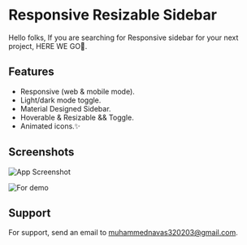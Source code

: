 
# Responsive Resizable Sidebar

Hello folks, If you are searching for Responsive sidebar for your next project, HERE WE GO🚀.

## Features

- Responsive (web & mobile mode).
- Light/dark mode toggle.
- Material Designed Sidebar.
- Hoverable & Resizable && Toggle.
- Animated icons.✨


## Screenshots

![App Screenshot](https://via.placeholder.com/468x300?text=App+Screenshot+Here)

![For demo](https://sidebar.com)

## Support

For support, send an email to muhammednavas320203@gmail.com.

